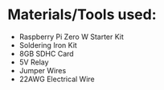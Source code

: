 # Materials/Tools used:
- Raspberry Pi Zero W Starter Kit
- Soldering Iron Kit
- 8GB SDHC Card
- 5V Relay
- Jumper Wires
- 22AWG Electrical Wire
